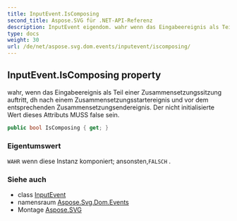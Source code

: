 ```yaml
---
title: InputEvent.IsComposing
second_title: Aspose.SVG für .NET-API-Referenz
description: InputEvent eigendom. wahr wenn das Eingabeereignis als Teil einer Zusammensetzungssitzung auftritt dh nach einem Zusammensetzungsstartereignis und vor dem entsprechenden Zusammensetzungsendereignis. Der nicht initialisierte Wert dieses Attributs MUSS false sein.
type: docs
weight: 30
url: /de/net/aspose.svg.dom.events/inputevent/iscomposing/
---
```

## InputEvent.IsComposing property

wahr, wenn das Eingabeereignis als Teil einer Zusammensetzungssitzung auftritt, dh nach einem Zusammensetzungsstartereignis und vor dem entsprechenden Zusammensetzungsendereignis. Der nicht initialisierte Wert dieses Attributs MUSS false sein.

```csharp
public bool IsComposing { get; }
```

### Eigentumswert

`WAHR` wenn diese Instanz komponiert; ansonsten,`FALSCH` .

### Siehe auch

* class [InputEvent](../)
* namensraum [Aspose.Svg.Dom.Events](../../inputevent/)
* Montage [Aspose.SVG](../../../)



